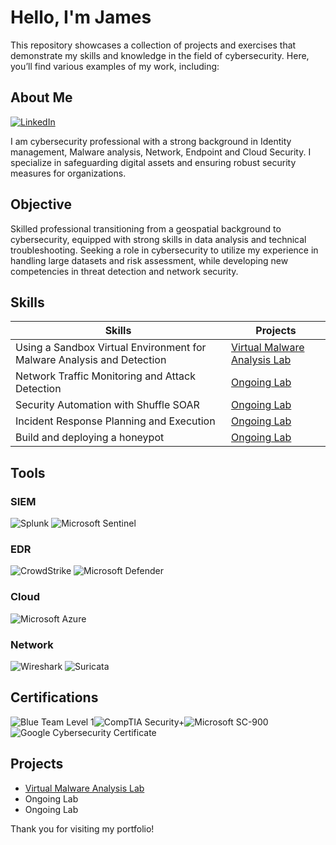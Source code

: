 # Hello, I'm James
This repository showcases a collection of projects and exercises that demonstrate my 
skills and knowledge in the field of cybersecurity. Here, you’ll find various examples 
of my work, including:

## About Me
[![LinkedIn](https://img.shields.io/badge/-LinkedIn-0072b1?&style=for-the-badge&logo=linkedin&logoColor=white)](https://linkedin.com/in/james-ngetha/)

I am cybersecurity professional with a strong background in Identity management, Malware analysis, Network, Endpoint and Cloud Security. I specialize in safeguarding digital assets and ensuring robust security measures for organizations.

## Objective

Skilled professional transitioning from a geospatial background to cybersecurity, equipped with strong skills in data analysis and technical troubleshooting. Seeking a role in cybersecurity to utilize my experience in handling large datasets and risk assessment, while developing new competencies in threat detection and network security.

## Skills

| Skills         | Projects    |
|--------------|-----------|
| Using a Sandbox Virtual Environment for Malware Analysis and Detection | <a href="https://github.com/NgethaWachira/Virtual-Malware-Analysis-Lab/tree/main">Virtual Malware Analysis Lab</a>|
| Network Traffic Monitoring and Attack Detection  | <a href="https://google.com">Ongoing Lab</a>|
| Security Automation with Shuffle SOAR  | <a href="https://google.com">Ongoing Lab</a>|
| Incident Response Planning and Execution  | <a href="https://google.com">Ongoing Lab</a>|
| Build and deploying a honeypot       | <a href="https://google.com">Ongoing Lab</a>|


## Tools

### SIEM
![Splunk](https://img.shields.io/badge/-Splunk-e000a3?&style=for-the-badge&logo=Splunk&logoColor=white)
![Microsoft Sentinel](https://img.shields.io/badge/-Microsoft_Sentinel-00A3E0?&style=for-the-badge&logo=microsoft&logoColor=white)

### EDR
![CrowdStrike](https://img.shields.io/badge/-CrowdStrike-F86C6A?&style=for-the-badge&logo=crowdstrike&logoColor=white)
![Microsoft Defender](https://img.shields.io/badge/-Microsoft_Defender-1E2A78?&style=for-the-badge&logo=microsoft&logoColor=white)

### Cloud
![Microsoft Azure](https://img.shields.io/badge/-Microsoft_Azure-00fac1?&style=for-the-badge&logo=microsoft&logoColor=white)

### Network
![Wireshark](https://img.shields.io/badge/-Wireshark-7cfc00?&style=for-the-badge&logo=Wireshark&logoColor=white)
![Suricata](https://img.shields.io/badge/-Suricata-A03A2E?&style=for-the-badge&logo=suricata&logoColor=white)

## Certifications
<div style="display: flex; flex-wrap: wrap;">
  <img src="https://img.shields.io/badge/-Blue_Team_Level_1-fac100?&style=for-the-badge&logo=security&logoColor=white" alt="Blue Team Level 1" />
  <img src="https://img.shields.io/badge/-Security%2B-FF0000?&style=for-the-badge&logo=CompTIA&logoColor=white" alt="CompTIA Security+" />
  <img src="https://img.shields.io/badge/-Microsoft_SC_900-008040?&style=for-the-badge&logo=microsoft&logoColor=white" alt="Microsoft SC-900" />
  <img src="https://img.shields.io/badge/-Google_Cybersecurity_Certificate-676767?&style=for-the-badge&logo=google&logoColor=white" alt="Google Cybersecurity Certificate" />
</div>

## Projects
- <a href="https://github.com/NgethaWachira/Virtual-Malware-Analysis-Lab/tree/main">Virtual Malware Analysis Lab</a>
- Ongoing Lab
- Ongoing Lab

Thank you for visiting my portfolio!


